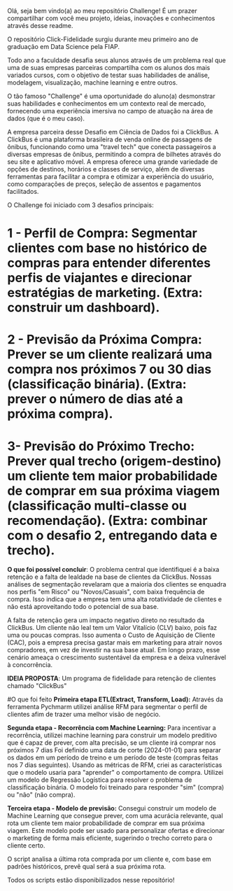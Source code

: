 Olá, seja bem vindo(a) ao meu repositório Challenge!
É um prazer compartilhar com você meu projeto, ideias, inovações e conhecimentos através desse readme.

O repositório Click-Fidelidade surgiu durante meu primeiro ano de graduação em Data Science pela FIAP. 

Todo ano a faculdade desafia seus alunos através de um problema real que uma de suas empresas parceiras compartilha com os alunos dos mais variados cursos, com o objetivo de testar suas habilidades de análise, modelagem, visualização, machine learning e entre outros. 

O tão famoso "Challenge" é uma oportunidade do aluno(a) desmonstrar suas habilidades e conhecimentos em um contexto real de mercado, fornecendo uma experiência imersiva no campo de atuação na área de dados (que é o meu caso).

A empresa parceira desse Desafio em Ciência de Dados foi a ClickBus. A ClickBus é uma plataforma brasileira de venda online de passagens de ônibus, funcionando como uma "travel tech" que conecta passageiros a diversas empresas de ônibus, permitindo a compra de bilhetes através do seu site e aplicativo móvel. A empresa oferece uma grande variedade de opções de destinos, horários e classes de serviço, além de diversas ferramentas para facilitar a compra e otimizar a experiência do usuário, como comparações de preços, seleção de assentos e pagamentos facilitados.

O Challenge foi iniciado com 3 desafios principais:
# 1 - Perfil de Compra: Segmentar clientes com base no histórico de compras para entender diferentes perfis de viajantes e direcionar estratégias de marketing. (Extra: construir um dashboard).
# 2 - Previsão da Próxima Compra: Prever se um cliente realizará uma compra nos próximos 7 ou 30 dias (classificação binária). (Extra: prever o número de dias até a próxima compra).
# 3-  Previsão do Próximo Trecho: Prever qual trecho (origem-destino) um cliente tem maior probabilidade de comprar em sua próxima viagem (classificação multi-classe ou recomendação). (Extra: combinar com o desafio 2, entregando data e trecho).

**O que foi possível concluir**: O problema central que identifiquei é a baixa retenção e a falta de lealdade na base de clientes da ClickBus. Nossas análises de segmentação revelaram que a maioria dos clientes se enquadra nos perfis "em Risco" ou "Novos/Casuais", com baixa frequência de compra. Isso indica que a empresa tem uma alta rotatividade de clientes e não está aproveitando todo o potencial de sua base.

A falta de retenção gera um impacto negativo direto no resultado da ClickBus. Um cliente não leal tem um Valor Vitalício (CLV) baixo, pois faz uma ou poucas compras. Isso aumenta o Custo de Aquisição de Cliente (CAC), pois a empresa precisa gastar mais em marketing para atrair novos compradores, em vez de investir na sua base atual. Em longo prazo, esse cenário ameaça o crescimento sustentável da empresa e a deixa vulnerável à concorrência.


**IDEIA PROPOSTA**: Um programa de fidelidade para retenção de clientes chamado "ClickBus"

#O que foi feito
**Primeira etapa ETL(Extract, Transform, Load):** Através da ferramenta Pychmarm utilizei análise RFM para segmentar o perfil de clientes afim de trazer uma melhor visão de negócio.

**Segunda etapa - Recorrência com Machine Learning:** Para incentivar a recorrência, utilizei machine learning para construir um modelo preditivo que é capaz de prever, com alta precisão, se um cliente irá comprar nos próximos 7 dias Foi definido uma data de corte (2024-01-01) para separar os dados em um período de treino  e um período de teste (compras feitas nos 7 dias seguintes). Usando as métricas de RFM, criei as características que o modelo usaria para "aprender" o comportamento de compra.
Utilizei um modelo de Regressão Logística para resolver o problema de classificação binária. O modelo foi treinado para responder "sim" (compra) ou "não" (não compra).

**Terceira etapa - Modelo de previsão:** Consegui construir um modelo de Machine Learning que consegue prever, com uma acurácia relevante, qual rota um cliente tem maior probabilidade de comprar em sua próxima viagem. Este modelo pode ser usado para personalizar ofertas e direcionar o marketing de forma mais eficiente, sugerindo o trecho correto para o cliente certo.

O script analisa a última rota comprada por um cliente e, com base em padrões históricos, prevê qual será a sua próxima rota.


Todos os scripts estão disponibilizados nesse repositório!
